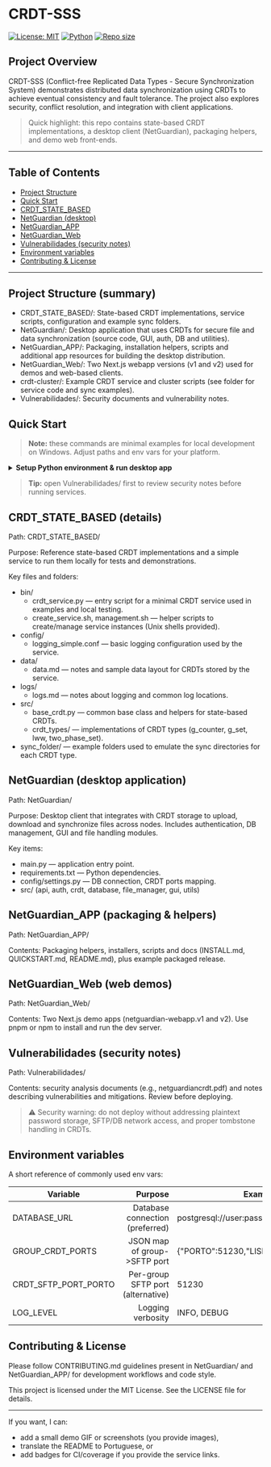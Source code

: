 # CRDT-SSS

[![License: MIT](https://img.shields.io/badge/license-MIT-green.svg)](./LICENSE) [![Python](https://img.shields.io/badge/python-3.10%2B-blue)](https://www.python.org/) [![Repo size](https://img.shields.io/github/repo-size/fwfg/CRDT-SSS?label=repo%20size)]()

## Project Overview

CRDT-SSS (Conflict-free Replicated Data Types - Secure Synchronization System) demonstrates distributed data synchronization using CRDTs to achieve eventual consistency and fault tolerance. The project also explores security, conflict resolution, and integration with client applications.

> Quick highlight: this repo contains state-based CRDT implementations, a desktop client (NetGuardian), packaging helpers, and demo web front-ends.

---

## Table of Contents

- [Project Structure](#project-structure-summary)
- [Quick Start](#quick-start)
- [CRDT_STATE_BASED](#crdt_state_based-details)
- [NetGuardian (desktop)](#netguardian-desktop-application)
- [NetGuardian_APP](#netguardian_app-packaging--helpers)
- [NetGuardian_Web](#netguardian_web-web-demos)
- [Vulnerabilidades (security notes)](#vulnerabilidades-security-notes)
- [Environment variables](#environment-variables)
- [Contributing & License](#contributing--license)

---

## Project Structure (summary)

- CRDT_STATE_BASED/: State-based CRDT implementations, service scripts, configuration and example sync folders.
- NetGuardian/: Desktop application that uses CRDTs for secure file and data synchronization (source code, GUI, auth, DB and utilities).
- NetGuardian_APP/: Packaging, installation helpers, scripts and additional app resources for building the desktop distribution.
- NetGuardian_Web/: Two Next.js webapp versions (v1 and v2) used for demos and web-based clients.
- crdt-cluster/: Example CRDT service and cluster scripts (see folder for service code and sync examples).
- Vulnerabilidades/: Security documents and vulnerability notes.


## Quick Start

> **Note:** these commands are minimal examples for local development on Windows. Adjust paths and env vars for your platform.

<details>
<summary><strong>Setup Python environment & run desktop app</strong></summary>

```powershell
# create & activate venv (Windows)
python -m venv .venv
.venv\Scripts\activate
pip install -r NetGuardian/requirements.txt
python NetGuardian/main.py
```

```bash
# run CRDT service (example)
cd CRDT_STATE_BASED/bin
python crdt_service.py
```

</details>

> **Tip:** open Vulnerabilidades/ first to review security notes before running services.


## CRDT_STATE_BASED (details)

Path: CRDT_STATE_BASED/

Purpose: Reference state-based CRDT implementations and a simple service to run them locally for tests and demonstrations.

Key files and folders:
- bin/
  - crdt_service.py — entry script for a minimal CRDT service used in examples and local testing.
  - create_service.sh, management.sh — helper scripts to create/manage service instances (Unix shells provided).
- config/
  - logging_simple.conf — basic logging configuration used by the service.
- data/
  - data.md — notes and sample data layout for CRDTs stored by the service.
- logs/
  - logs.md — notes about logging and common log locations.
- src/
  - base_crdt.py — common base class and helpers for state-based CRDTs.
  - crdt_types/ — implementations of CRDT types (g_counter, g_set, lww, two_phase_set).
- sync_folder/ — example folders used to emulate the sync directories for each CRDT type.


## NetGuardian (desktop application)

Path: NetGuardian/

Purpose: Desktop client that integrates with CRDT storage to upload, download and synchronize files across nodes. Includes authentication, DB management, GUI and file handling modules.

Key items:
- main.py — application entry point.
- requirements.txt — Python dependencies.
- config/settings.py — DB connection, CRDT ports mapping.
- src/ (api, auth, crdt, database, file_manager, gui, utils)


## NetGuardian_APP (packaging & helpers)

Path: NetGuardian_APP/

Contents: Packaging helpers, installers, scripts and docs (INSTALL.md, QUICKSTART.md, README.md), plus example packaged release.


## NetGuardian_Web (web demos)

Path: NetGuardian_Web/

Contents: Two Next.js demo apps (netguardian-webapp.v1 and v2). Use pnpm or npm to install and run the dev server.


## Vulnerabilidades (security notes)

Path: Vulnerabilidades/

Contents: security analysis documents (e.g., netguardiancrdt.pdf) and notes describing vulnerabilities and mitigations. Review before deploying.

> ⚠️ Security warning: do not deploy without addressing plaintext password storage, SFTP/DB network access, and proper tombstone handling in CRDTs.


## Environment variables

A short reference of commonly used env vars:

| Variable | Purpose | Example |
|---|---:|---|
| DATABASE_URL | Database connection (preferred) | postgresql://user:pass@host:5432/dbname |
| GROUP_CRDT_PORTS | JSON map of group->SFTP port | {"PORTO":51230,"LISBOA":51234} |
| CRDT_SFTP_PORT_PORTO | Per-group SFTP port (alternative) | 51230 |
| LOG_LEVEL | Logging verbosity | INFO, DEBUG |


## Contributing & License

Please follow CONTRIBUTING.md guidelines present in NetGuardian/ and NetGuardian_APP/ for development workflows and code style.

This project is licensed under the MIT License. See the LICENSE file for details.

---

If you want, I can:
- add a small demo GIF or screenshots (you provide images),
- translate the README to Portuguese, or
- add badges for CI/coverage if you provide the service links.
